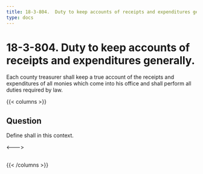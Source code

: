 ```yaml
---
title: 18-3-804.  Duty to keep accounts of receipts and expenditures generally.
type: docs
---
```

# 18-3-804.  Duty to keep accounts of receipts and expenditures generally.

Each county treasurer shall keep a true account of the receipts and expenditures of all monies which come into his office and shall perform all duties required by law.

{{< columns >}}
## Question
Define shall in this context.



<--->

##


{{< /columns >}}

